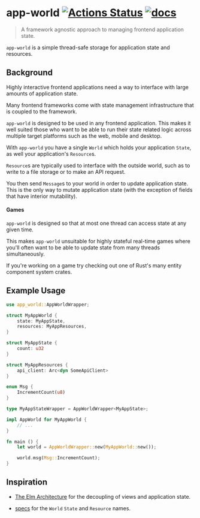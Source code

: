 # app-world [![Actions Status](https://github.com/chinedufn/app-world/workflows/test/badge.svg)](https://github.com/chinedufn/app-world/actions) [![docs](https://docs.rs/app-world/badge.svg)](https://docs.rs/app-world)

> A framework agnostic approach to managing frontend application state.

`app-world` is a simple thread-safe storage for application state and resources.

## Background

Highly interactive frontend applications need a way to interface with large amounts of application state.

Many frontend frameworks come with state management infrastructure that is coupled to the framework.

`app-world` is designed to be used in any frontend application. This makes it well suited those who want to be able to run
their state related logic across multiple target platforms such as the web, mobile and desktop.

With `app-world` you have a single `World` which holds your application `State`, as well your application's `Resource`s.

`Resource`s are typically used to interface with the outside world, such as to write to a file storage or to make an API request.

You then send `Message`s to your world in order to update application state. This is the only way to mutate application state
(with the exception of fields that have interior mutability).

#### Games

`app-world` is designed so that at most one thread can access state at any given time.

This makes `app-world` unsuitable for highly stateful real-time games where you'll often want to be able to update state from many threads simultaneously.

If you're working on a game try checking out one of Rust's many entity component system crates.

## Example Usage

```rust
use app_world::AppWorldWrapper;

struct MyAppWorld {
    state: MyAppState,
    resources: MyAppResources,
}

struct MyAppState {
    count: u32
}

struct MyAppResources {
    api_client: Arc<dyn SomeApiClient>
}

enum Msg {
    IncrementCount(u8)
}

type MyAppStateWrapper = AppWorldWrapper<MyAppState>;

impl AppWorld for MyAppWorld {
    // ...
}

fn main () {
    let world = AppWorldWrapper::new(MyAppWorld::new());

    world.msg(Msg::IncrementCount);
}
```

## Inspiration

- [The Elm Architecture](https://guide.elm-lang.org/architecture) for the decoupling of views and application state.

- [specs](https://github.com/amethyst/specs) for the `World` `State` and `Resource` names.
